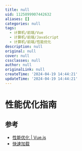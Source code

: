 ```yaml
---
title: null
uid: 1125899907442632
aliases: []
categories: null
tags:
  - 计算机/前端/Vue
  - 计算机/前端/JavaScript
  - 计算机/前端/性能优化
description: null
original: null
cover: null
cssclasses: null
author: null
originalLink: null
createTime: '2024-04-19 14:44:21'
updateTime: '2024-04-19 14:44:21'
---
```


# 性能优化指南

## 参考

- [性能优化 | Vue.js](https://cn.vuejs.org/guide/best-practices/performance.html#profiling-options)
- [快速加载](https://web.dev/fast/)

